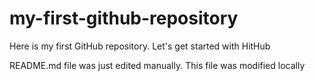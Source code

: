 # my-first-github-repository
Here is my first GitHub repository. Let's get started with HitHub

README.md file was just edited manually. This file was modified locally
